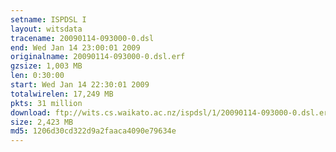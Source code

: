 ```yaml
---
setname: ISPDSL I
layout: witsdata
tracename: 20090114-093000-0.dsl
end: Wed Jan 14 23:00:01 2009
originalname: 20090114-093000-0.dsl.erf
gzsize: 1,003 MB
len: 0:30:00
start: Wed Jan 14 22:30:01 2009
totalwirelen: 17,249 MB
pkts: 31 million
download: ftp://wits.cs.waikato.ac.nz/ispdsl/1/20090114-093000-0.dsl.erf.gz
size: 2,423 MB
md5: 1206d30cd322d9a2faaca4090e79634e
---
```

